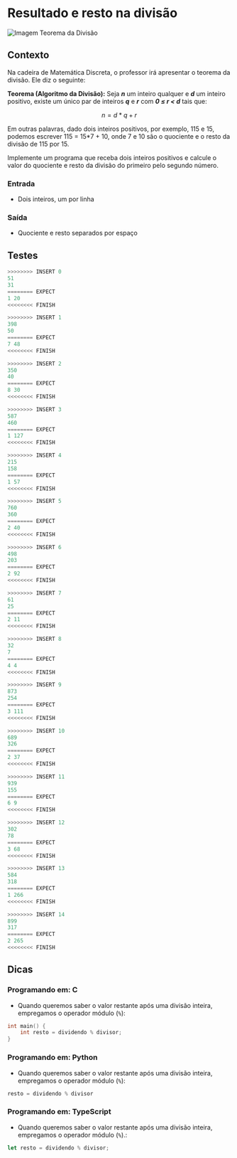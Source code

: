 # Resultado e resto na divisão

![Imagem Teorema da Divisão](cover.png)

## Contexto

Na cadeira de Matemática Discreta, o professor irá apresentar o teorema da
divisão. Ele diz o seguinte:

**Teorema (Algoritmo da Divisão):** Seja ***n*** um inteiro qualquer e ***d*** um inteiro
positivo, existe um único par de inteiros ***q*** e ***r*** com ***0 ≤ r < d*** tais que:

$$n = d*q + r$$

Em outras palavras, dado dois inteiros positivos, por exemplo, 115 e 15,
podemos escrever 115 = 15*7 + 10, onde 7 e 10 são o quociente e o resto da
divisão de 115 por 15.

Implemente um programa que receba dois inteiros positivos e calcule o valor do
quociente e resto da divisão do primeiro pelo segundo número.

### Entrada

- Dois inteiros, um por linha

### Saída

- Quociente e resto separados por espaço

## Testes

```py
>>>>>>>> INSERT 0
51
31
======== EXPECT
1 20
<<<<<<<< FINISH
```

```py
>>>>>>>> INSERT 1
398
50
======== EXPECT
7 48
<<<<<<<< FINISH
```

```py
>>>>>>>> INSERT 2
350
40
======== EXPECT
8 30
<<<<<<<< FINISH
```

```py
>>>>>>>> INSERT 3
587
460
======== EXPECT
1 127
<<<<<<<< FINISH
```

```py
>>>>>>>> INSERT 4
215
158
======== EXPECT
1 57
<<<<<<<< FINISH
```

```py
>>>>>>>> INSERT 5
760
360
======== EXPECT
2 40
<<<<<<<< FINISH
```

```py
>>>>>>>> INSERT 6
498
203
======== EXPECT
2 92
<<<<<<<< FINISH
```

```py
>>>>>>>> INSERT 7
61
25
======== EXPECT
2 11
<<<<<<<< FINISH
```

```py
>>>>>>>> INSERT 8
32
7
======== EXPECT
4 4
<<<<<<<< FINISH
```

```py
>>>>>>>> INSERT 9
873
254
======== EXPECT
3 111
<<<<<<<< FINISH
```

```py
>>>>>>>> INSERT 10
689
326
======== EXPECT
2 37
<<<<<<<< FINISH
```

```py
>>>>>>>> INSERT 11
939
155
======== EXPECT
6 9
<<<<<<<< FINISH
```

```py
>>>>>>>> INSERT 12
302
78
======== EXPECT
3 68
<<<<<<<< FINISH
```

```py
>>>>>>>> INSERT 13
584
318
======== EXPECT
1 266
<<<<<<<< FINISH
```

```py
>>>>>>>> INSERT 14
899
317
======== EXPECT
2 265
<<<<<<<< FINISH
```

## Dicas

### Programando em: C

- Quando queremos saber o valor restante após uma divisão inteira, empregamos o operador módulo (`%`):

```c
int main() {
    int resto = dividendo % divisor;
}
```

### Programando em: Python

- Quando queremos saber o valor restante após uma divisão inteira, empregamos o operador módulo (`%`):

```py
resto = dividendo % divisor
```

### Programando em: TypeScript

- Quando queremos saber o valor restante após uma divisão inteira, empregamos o operador módulo (`%`).:

```ts
let resto = dividendo % divisor;
```
